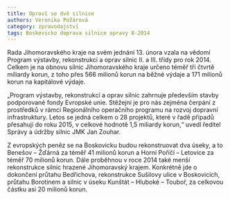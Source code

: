 ```yaml
---
title: Opraví se dvě silnice
authors: Veronika Požárová
category: zpravodajství
tags: Boskovicko doprava silnice opravy 8-2014
---
```


Rada Jihomoravského kraje na svém jednání 13. února vzala na vědomí Program výstavby, rekonstrukcí a oprav silnic II. a III. třídy pro rok 2014. Celkem je na obnovu silnic Jihomoravského kraje určeno téměř tři čtvrtě miliardy korun, z toho přes 566 milionů korun na běžné výdaje a 171 milionů korun na kapitálové výdaje.

„Program výstavby, rekonstrukcí a oprav silnic zahrnuje především stavby podporované fondy Evropské unie. Stěžejní je pro nás zejména čerpání z prostředků v rámci Regionálního operačního programu na rozvoj dopravní infrastruktury. Letos se jedná celkem o 28 projektů, které v řadě případů přesahují do roku 2015, v celkové hodnotě 1,5 miliardy korun,“ uvedl ředitel Správy a údržby silnic JMK Jan Zouhar.

Z evropských peněz se na Boskovicku budou rekonstruovat dva úseky, a to Benešov – Žďárná za téměř 41 milionů korun a Horní Poříčí – Letovice za téměř 70 milionů korun. Dále proběhnou v roce 2014 také menší rekonstrukce silnic hrazené Jihomoravský krajem. Konkrétně jde o dokončení průtahu Bedřichova, rekonstrukce Sušilovy ulice v Boskovicích, průtahu Borotínem a silnic v úseku Kunštát – Hluboké – Touboř, za celkovou částku asi 20 milionů korun.